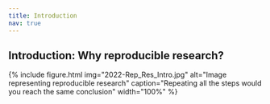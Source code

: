 ```yaml
---
title: Introduction
nav: true
---
```



## Introduction: Why reproducible research?
{% include figure.html img="2022-Rep_Res_Intro.jpg" alt="Image representing reproducible research" caption="Repeating all the steps would you reach the same conclusion" width="100%" %}









